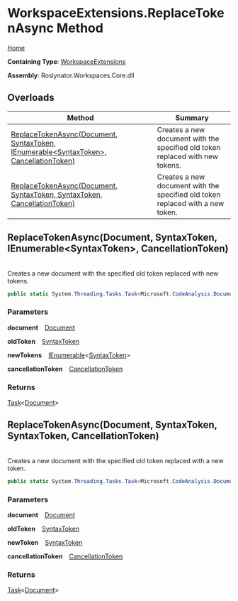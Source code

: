 # WorkspaceExtensions\.ReplaceTokenAsync Method

[Home](../../../README.md)

**Containing Type**: [WorkspaceExtensions](../README.md)

**Assembly**: Roslynator\.Workspaces\.Core\.dll

## Overloads

| Method | Summary |
| ------ | ------- |
| [ReplaceTokenAsync(Document, SyntaxToken, IEnumerable\<SyntaxToken>, CancellationToken)](#Roslynator_WorkspaceExtensions_ReplaceTokenAsync_Microsoft_CodeAnalysis_Document_Microsoft_CodeAnalysis_SyntaxToken_System_Collections_Generic_IEnumerable_Microsoft_CodeAnalysis_SyntaxToken__System_Threading_CancellationToken_) | Creates a new document with the specified old token replaced with new tokens\. |
| [ReplaceTokenAsync(Document, SyntaxToken, SyntaxToken, CancellationToken)](#Roslynator_WorkspaceExtensions_ReplaceTokenAsync_Microsoft_CodeAnalysis_Document_Microsoft_CodeAnalysis_SyntaxToken_Microsoft_CodeAnalysis_SyntaxToken_System_Threading_CancellationToken_) | Creates a new document with the specified old token replaced with a new token\. |

## ReplaceTokenAsync\(Document, SyntaxToken, IEnumerable\<SyntaxToken>, CancellationToken\) <a name="Roslynator_WorkspaceExtensions_ReplaceTokenAsync_Microsoft_CodeAnalysis_Document_Microsoft_CodeAnalysis_SyntaxToken_System_Collections_Generic_IEnumerable_Microsoft_CodeAnalysis_SyntaxToken__System_Threading_CancellationToken_"></a>

\
Creates a new document with the specified old token replaced with new tokens\.

```csharp
public static System.Threading.Tasks.Task<Microsoft.CodeAnalysis.Document> ReplaceTokenAsync(this Microsoft.CodeAnalysis.Document document, Microsoft.CodeAnalysis.SyntaxToken oldToken, System.Collections.Generic.IEnumerable<Microsoft.CodeAnalysis.SyntaxToken> newTokens, System.Threading.CancellationToken cancellationToken = default)
```

### Parameters

**document** &ensp; [Document](https://docs.microsoft.com/en-us/dotnet/api/microsoft.codeanalysis.document)

**oldToken** &ensp; [SyntaxToken](https://docs.microsoft.com/en-us/dotnet/api/microsoft.codeanalysis.syntaxtoken)

**newTokens** &ensp; [IEnumerable](https://docs.microsoft.com/en-us/dotnet/api/system.collections.generic.ienumerable-1)\<[SyntaxToken](https://docs.microsoft.com/en-us/dotnet/api/microsoft.codeanalysis.syntaxtoken)>

**cancellationToken** &ensp; [CancellationToken](https://docs.microsoft.com/en-us/dotnet/api/system.threading.cancellationtoken)

### Returns

[Task](https://docs.microsoft.com/en-us/dotnet/api/system.threading.tasks.task-1)\<[Document](https://docs.microsoft.com/en-us/dotnet/api/microsoft.codeanalysis.document)>

## ReplaceTokenAsync\(Document, SyntaxToken, SyntaxToken, CancellationToken\) <a name="Roslynator_WorkspaceExtensions_ReplaceTokenAsync_Microsoft_CodeAnalysis_Document_Microsoft_CodeAnalysis_SyntaxToken_Microsoft_CodeAnalysis_SyntaxToken_System_Threading_CancellationToken_"></a>

\
Creates a new document with the specified old token replaced with a new token\.

```csharp
public static System.Threading.Tasks.Task<Microsoft.CodeAnalysis.Document> ReplaceTokenAsync(this Microsoft.CodeAnalysis.Document document, Microsoft.CodeAnalysis.SyntaxToken oldToken, Microsoft.CodeAnalysis.SyntaxToken newToken, System.Threading.CancellationToken cancellationToken = default)
```

### Parameters

**document** &ensp; [Document](https://docs.microsoft.com/en-us/dotnet/api/microsoft.codeanalysis.document)

**oldToken** &ensp; [SyntaxToken](https://docs.microsoft.com/en-us/dotnet/api/microsoft.codeanalysis.syntaxtoken)

**newToken** &ensp; [SyntaxToken](https://docs.microsoft.com/en-us/dotnet/api/microsoft.codeanalysis.syntaxtoken)

**cancellationToken** &ensp; [CancellationToken](https://docs.microsoft.com/en-us/dotnet/api/system.threading.cancellationtoken)

### Returns

[Task](https://docs.microsoft.com/en-us/dotnet/api/system.threading.tasks.task-1)\<[Document](https://docs.microsoft.com/en-us/dotnet/api/microsoft.codeanalysis.document)>


